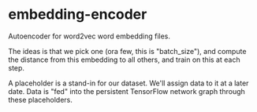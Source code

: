 # embedding-encoder
Autoencoder for word2vec word embedding files.

The ideas is that we pick one (ora  few, this is "batch\_size"), and compute the distance from this embedding to all others, and train on this at each step. 


A placeholder is a stand-in for our dataset. We'll assign data to it at a later date. Data is "fed" into the persistent TensorFlow network graph through these placeholders. 
